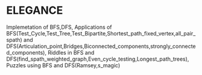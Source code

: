 # ELEGANCE
Implemetation of BFS,DFS,
Applications of BFS(Test_Cycle,Test_Tree,Test_Bipartite,Shortest_path_fixed_vertex,all_pair_spath) and DFS(Articulation_point,Bridges,Biconnected_components,strongly_connected_components),
Riddles in BFS and DFS(find_spath_weighted_graph,Even_cycle_testing,Longest_path_trees),
Puzzles using BFS and DFS(Ramsey,s_magic)
